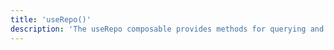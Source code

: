 ```yaml
---
title: 'useRepo()'
description: 'The useRepo composable provides methods for querying and fetching your store data by model or repository'
---
```


